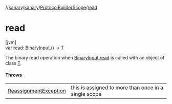 //[kanary](../../../index.md)/[kanary](../index.md)/[ProtocolBuilderScope](index.md)/[read](read.md)

# read

[jvm]\
var [read](read.md): [BinaryInput](../-binary-input/index.md).() -&gt; [T](index.md)

The binary read operation when [BinaryInput.read](../-binary-input/read.md) is called with an object of class [T](index.md).

#### Throws

| | |
|---|---|
| [ReassignmentException](../-reassignment-exception/index.md) | this is assigned to more than once in a single scope |

